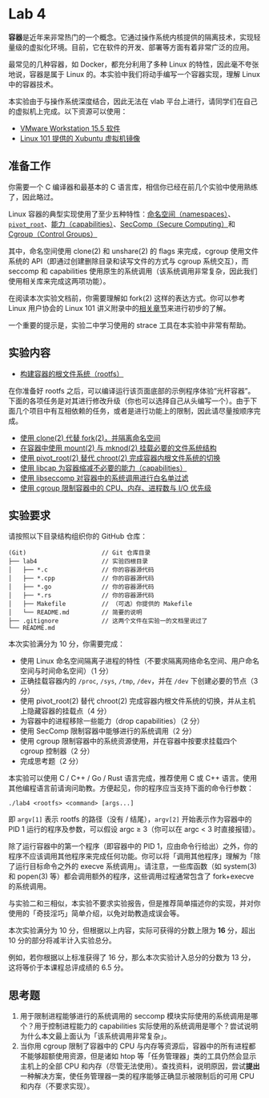 # Lab 4

**容器**是近年来非常热门的一个概念。它通过操作系统内核提供的隔离技术，实现轻量级的虚拟化环境。目前，它在软件的开发、部署等方面有着非常广泛的应用。

最常见的几种容器，如 Docker，都充分利用了多种 Linux 的特性，因此毫不夸张地说，容器是属于 Linux 的。本实验中我们将动手编写一个容器实现，理解 Linux 中的容器技术。

本实验由于与操作系统深度结合，因此无法在 vlab 平台上进行，请同学们在自己的虚拟机上完成。以下资源可以使用：

- [VMware Workstation 15.5 软件](https://vlab.ustc.edu.cn/downloads/VMware-workstation-full-15.5.0-14665864.exe)
- [Linux 101 提供的 Xubuntu 虚拟机镜像](https://101.lug.ustc.edu.cn/Ch01/#get-vm-images)

## 准备工作

你需要一个 C 编译器和最基本的 C 语言库，相信你已经在前几个实验中使用熟练了，因此略过。

Linux 容器的典型实现使用了至少五种特性：[命名空间（namespaces）][namespaces.7]、[`pivot_root`][pivot_root.2]、[能力（capabilities）][capabilities.7]、[SecComp（Secure Computing）][seccomp.2]和 [Cgroup（Control Groups）][cgroups.7]

  [namespaces.7]: http://man7.org/linux/man-pages/man7/namespaces.7.html
  [pivot_root.2]: http://man7.org/linux/man-pages/man2/pivot_root.2.html
  [capabilities.7]: http://man7.org/linux/man-pages/man7/capabilities.7.html
  [seccomp.2]: http://man7.org/linux/man-pages/man2/seccomp.2.html
  [cgroups.7]: http://man7.org/linux/man-pages/man7/cgroups.7.html

其中，命名空间使用 clone(2) 和 unshare(2) 的 flags 来完成，cgroup 使用文件系统的 API（即通过创建删除目录和读写文件的方式与 cgroup 系统交互），而 seccomp 和 capabilities 使用原生的系统调用（该系统调用非常复杂，因此我们使用相关库来完成这两项功能）。

在阅读本次实验文档前，你需要理解如 fork(2) 这样的表达方式。你可以参考 Linux 用户协会的 Linux 101 讲义附录中的[相关章节](https://101.lug.ustc.edu.cn/Appendix/man/#man-sections)来进行初步的了解。

一个重要的提示是，实验二中学习使用的 strace 工具在本实验中非常有帮助。

## 实验内容

- [构建容器的根文件系统（rootfs）](rootfs/README.md)

在你准备好 rootfs 之后，可以编译运行该页面底部的示例程序体验“光杆容器”。下面的各项任务是对其进行修改升级（你也可以选择自己从头编写一个）。由于下面几个项目中有互相依赖的任务，或者是进行功能上的限制，因此请尽量按顺序完成。

- [使用 clone(2) 代替 fork(2)，并隔离命名空间](namespaces/README.md)
- [在容器中使用 mount(2) 与 mknod(2) 挂载必要的文件系统结构](mounts/README.md)
- [使用 pivot\_root(2) 替代 chroot(2) 完成容器内根文件系统的切换](pivot_root/README.md)
- [使用 libcap 为容器缩减不必要的能力（capabilities）](capabilities/README.md)
- [使用 libseccomp 对容器中的系统调用进行白名单过滤](seccomp/README.md)
- [使用 cgroup 限制容器中的 CPU、内存、进程数与 I/O 优先级](cgroup/README.md)

## 实验要求

请按照以下目录结构组织你的 GitHub 仓库：

```
(Git)                     // Git 仓库目录
├── lab4                  // 实验四根目录
│   ├── *.c               // 你的容器源代码
│   ├── *.cpp             // 你的容器源代码
│   ├── *.go              // 你的容器源代码
│   ├── *.rs              // 你的容器源代码
│   ├── Makefile          // （可选）你提供的 Makefile
│   └── README.md         // 简要的说明
├── .gitignore            // 这两个文件在实验一的文档里说过了
└── README.md
```

本次实验满分为 10 分，你需要完成：

- 使用 Linux 命名空间隔离子进程的特性（不要求隔离网络命名空间、用户命名空间与时间命名空间）（1 分）
- 正确挂载容器内的 `/proc`, `/sys`, `/tmp`, `/dev`，并在 `/dev` 下创建必要的节点（3 分）
- 使用 pivot\_root(2) 替代 chroot(2) 完成容器内根文件系统的切换，并从主机上隐藏容器的挂载点（4 分）
- 为容器中的进程移除一些能力（drop capabilities）（2 分）
- 使用 SecComp 限制容器中能够进行的系统调用（2 分）
- 使用 cgroup 限制容器中的系统资源使用，并在容器中按要求挂载四个 cgroup 控制器（2 分）
- 完成思考题（2 分）

本实验可以使用 C / C++ / Go / Rust 语言完成，推荐使用 C 或 C++ 语言。使用其他编程语言前请询问助教。方便起见，你的程序应当支持下面的命令行参数：

```shell
./lab4 <rootfs> <command> [args...]
```

即 `argv[1]` 表示 rootfs 的路径（没有 / 结尾），`argv[2]` 开始表示作为容器中的 PID 1 运行的程序及参数，可以假设 argc ≥ 3（你可以在 argc < 3 时直接报错）。

除了运行容器中的第一个程序（即容器中的 PID 1，应由命令行给出）之外，你的程序不应该调用其他程序来完成任何功能。你可以将「调用其他程序」理解为「除了运行目标命令之外的 execve 系统调用」。请注意，一些库函数（如 system(3) 和 popen(3) 等）都会调用额外的程序，这些调用过程通常包含了 fork+execve 的系统调用。

与实验二和三相似，本实验不要求实验报告，但是推荐简单描述你的实现，并对你使用的「奇技淫巧」简单介绍，以免对助教造成误会等。

本次实验满分为 10 分，但根据以上内容，实际可获得的分数上限为 **16** 分，超出 10 分的部分将减半计入实验总分。

例如，若你根据以上标准获得了 16 分，那么本次实验计入总分的分数为 13 分，这将等价于本课程总评成绩的 6.5 分。

## 思考题

1. 用于限制进程能够进行的系统调用的 seccomp 模块实际使用的系统调用是哪个？用于控制进程能力的 capabilities 实际使用的系统调用是哪个？尝试说明为什么本文最上面认为「该系统调用非常复杂」。
2. 当你用 cgroup 限制了容器中的 CPU 与内存等资源后，容器中的所有进程都不能够超额使用资源，但是诸如 htop 等「任务管理器」类的工具仍然会显示主机上的全部 CPU 和内存（尽管无法使用）。查找资料，说明原因，尝试**提出**一种解决方案，使任务管理器一类的程序能够正确显示被限制后的可用 CPU 和内存（不要求实现）。
